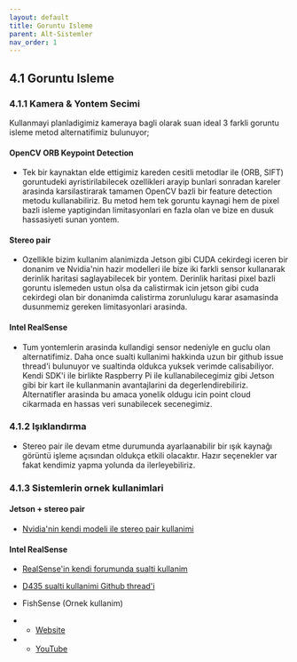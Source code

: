 ```yaml
---
layout: default
title: Goruntu Isleme
parent: Alt-Sistemler
nav_order: 1
---
```


## 4.1 Goruntu Isleme

### 4.1.1 Kamera & Yontem Secimi
Kullanmayi planladigimiz kameraya bagli olarak suan ideal 3 farkli goruntu isleme metod alternatifimiz bulunuyor;

#### OpenCV ORB Keypoint Detection
- Tek bir kaynaktan elde ettigimiz kareden cesitli metodlar ile (ORB, SIFT) goruntudeki ayristirilabilecek ozellikleri arayip bunlari sonradan kareler arasinda karsilastirarak tamamen OpenCV bazli bir feature detection metodu kullanabiliriz. Bu metod hem tek goruntu kaynagi hem de pixel bazli isleme yaptigindan limitasyonlari en fazla olan ve bize en dusuk hassasiyeti sunan yontem.

#### Stereo pair
- Ozellikle bizim kullanim alanimizda Jetson gibi CUDA cekirdegi iceren bir donanim ve Nvidia'nin hazir modelleri ile bize iki farkli sensor kullanarak derinlik haritasi saglayabilecek bir yontem. Derinlik haritasi pixel bazli goruntu islemeden ustun olsa da calistirmak icin jetson gibi cuda cekirdegi olan bir donanimda calistirma zorunlulugu karar asamasinda dusunmemiz gereken limitasyonlari arasinda.

#### Intel RealSense
- Tum yontemlerin arasinda kullandigi sensor nedeniyle en guclu olan alternatifimiz. Daha once sualti kullanimi hakkinda uzun bir github issue thread'i bulunuyor ve sualtinda oldukca yuksek verimde calisabiliyor. Kendi SDK'i ile birlikte Raspberry Pi ile kullanabilecegimiz gibi Jetson gibi bir kart ile kullanmanin avantajlarini da degerlendirebiliriz. Alternatifler arasinda bu amaca yonelik oldugu icin point cloud cikarmada en hassas veri sunabilecek secenegimiz.

### 4.1.2 Işıklandırma
- Stereo pair ile devam etme durumunda ayarlaanabilir bir ışık kaynağı görüntü işleme açısından oldukça etkili olacaktır. Hazır seçenekler var fakat kendimiz yapma yolunda da ilerleyebiliriz.

### 4.1.3 Sistemlerin ornek kullanimlari

#### Jetson + stereo pair
- [Nvidia'nin kendi modeli ile stereo pair kullanimi](https://github.com/NVIDIA-AI-IOT/jetson-stereo-depth)

#### Intel RealSense
- [RealSense'in kendi forumunda sualti kullanim](https://support.intelrealsense.com/hc/en-us/community/posts/5418070547731-Underwater-usage-)
  
- [D435 sualti kullanimi Github thread'i](https://github.com/IntelRealSense/realsense-ros/issues/1723)

- FishSense (Ornek kullanim)
- - [Website](https://e4e.ucsd.edu/fishsense)
- - [YouTube](https://www.youtube.com/watch?v=KA_x03_Aru8)